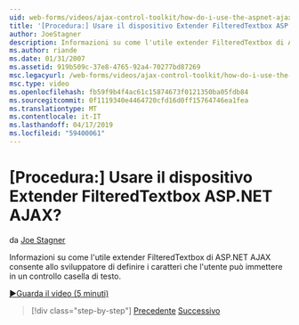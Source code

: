 ```yaml
---
uid: web-forms/videos/ajax-control-toolkit/how-do-i-use-the-aspnet-ajax-filteredtextbox-extender
title: '[Procedura:] Usare il dispositivo Extender FilteredTextbox ASP.NET AJAX? | Microsoft Docs'
author: JoeStagner
description: Informazioni su come l'utile extender FilteredTextbox di ASP.NET AJAX consente allo sviluppatore di definire i caratteri che l'utente può immettere in un controllo casella di testo.
ms.author: riande
ms.date: 01/31/2007
ms.assetid: 919b509c-37e8-4765-92a4-70277bd87269
msc.legacyurl: /web-forms/videos/ajax-control-toolkit/how-do-i-use-the-aspnet-ajax-filteredtextbox-extender
msc.type: video
ms.openlocfilehash: fb59f9b4f4ac61c15874673f0121350ba05fdb84
ms.sourcegitcommit: 0f1119340e4464720cfd16d0ff15764746ea1fea
ms.translationtype: MT
ms.contentlocale: it-IT
ms.lasthandoff: 04/17/2019
ms.locfileid: "59400061"
---
```

# <a name="how-do-i-use-the-aspnet-ajax-filteredtextbox-extender"></a>[Procedura:] Usare il dispositivo Extender FilteredTextbox ASP.NET AJAX?

da [Joe Stagner](https://github.com/JoeStagner)

Informazioni su come l'utile extender FilteredTextbox di ASP.NET AJAX consente allo sviluppatore di definire i caratteri che l'utente può immettere in un controllo casella di testo.

[&#9654;Guarda il video (5 minuti)](https://channel9.msdn.com/Blogs/ASP-NET-Site-Videos/how-do-i-use-the-aspnet-ajax-filteredtextbox-extender)

> [!div class="step-by-step"]
> [Precedente](how-do-i-use-the-aspnet-ajax-dynamicpopulate-extender.md)
> [Successivo](how-do-i-use-the-aspnet-ajax-hovermenu-extender.md)

